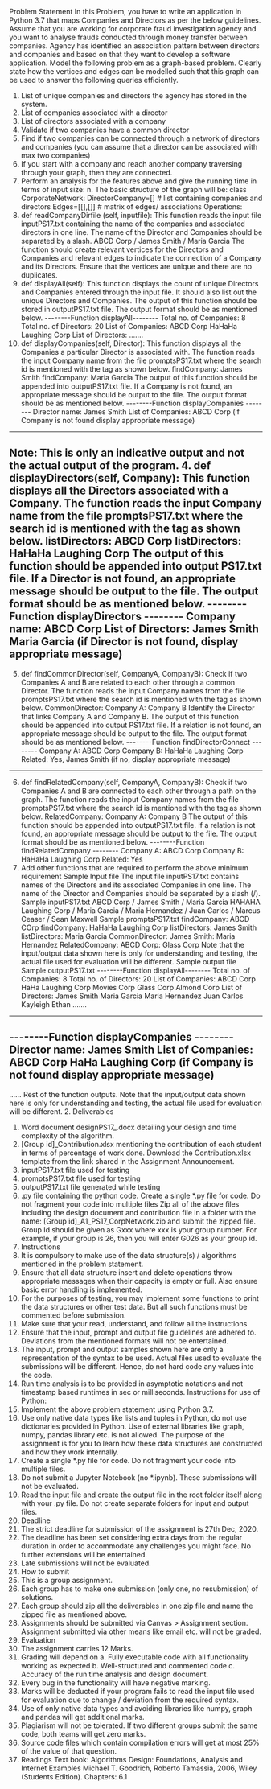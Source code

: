 Problem Statement
In this Problem, you have to write an application in Python 3.7 that maps Companies and
Directors as per the below guidelines.
Assume that you are working for corporate fraud investigation agency and you want to analyse frauds
conducted through money transfer between companies. Agency has identified an association pattern
between directors and companies and based on that they want to develop a software application.
Model the following problem as a graph-based problem. Clearly state how the vertices and
edges can be modelled such that this graph can be used to answer the following queries
efficiently.
1. List of unique companies and directors the agency has stored in the system.
2. List of companies associated with a director
3. List of directors associated with a company
4. Validate if two companies have a common director
5. Find if two companies can be connected through a network of directors and companies (you
can assume that a director can be associated with max two companies)
6. If you start with a company and reach another company traversing through your graph, then
they are connected.
7. Perform an analysis for the features above and give the running time in terms of input size: n.
The basic structure of the graph will be:
class CorporateNetwork:
DirectorCompany=[] # list containing companies and directors
Edges=[[],[]] # matrix of edges/ associations
Operations:
1. def readCompanyDirfile (self, inputfile): This function reads the input file inputPS17.txt
containing the name of the companies and associated directors in one line. The name of the
Director and Companies should be separated by a slash.
ABCD Corp / James Smith / Maria Garcia
The function should create relevant vertices for the Directors and Companies and relevant
edges to indicate the connection of a Company and its Directors. Ensure that the vertices are
unique and there are no duplicates.
2. def displayAll(self): This function displays the count of unique Directors and Companies
entered through the input file. It should also list out the unique Directors and Companies. The
output of this function should be stored in outputPS17.txt file. The output format should be
as mentioned below.
--------Function displayAll--------
Total no. of Companies: 8
Total no. of Directors: 20
List of Companies:
ABCD Corp
HaHaHa Laughing Corp
List of Directors:
…….
3. def displayCompanies(self, Director): This function displays all the Companies a particular
Director is associated with. The function reads the input Company name from the file
promptsPS17.txt where the search id is mentioned with the tag as shown below.
findCompany: James Smith
findCompany: Maria Garcia
The output of this function should be appended into outputPS17.txt file. If a Company is not
found, an appropriate message should be output to the file. The output format should be as
mentioned below.
--------Function displayCompanies --------
Director name: James Smith
List of Companies:
ABCD Corp
(if Company is not found display appropriate message)
-----------------------------------------
Note: This is only an indicative output and not the actual output of the program.
4. def displayDirectors(self, Company): This function displays all the Directors associated
with a Company. The function reads the input Company name from the file promptsPS17.txt
where the search id is mentioned with the tag as shown below.
listDirectors: ABCD Corp
listDirectors: HaHaHa Laughing Corp
The output of this function should be appended into output PS17.txt file. If a Director is not
found, an appropriate message should be output to the file. The output format should be as
mentioned below.
--------Function displayDirectors --------
Company name: ABCD Corp
List of Directors:
James Smith
Maria Garcia
(if Director is not found, display appropriate message)
-----------------------------------------
5. def findCommonDirector(self, CompanyA, CompanyB): Check if two Companies A and B
are related to each other through a common Director. The function reads the input Company
names from the file promptsPS17.txt where the search id is mentioned with the tag as shown
below.
CommonDirector: Company A: Company B
Identify the Director that links Company A and Company B. The output of this function should
be appended into output PS17.txt file. If a relation is not found, an appropriate message
should be output to the file. The output format should be as mentioned below.
--------Function findDirectorConnect --------
Company A: ABCD Corp
Company B: HaHaHa Laughing Corp
Related: Yes, James Smith
(if no, display appropriate message)
-----------------------------------------
6. def findRelatedCompany(self, CompanyA, CompanyB): Check if two Companies A and B
are connected to each other through a path on the graph. The function reads the input 
Company names from the file promptsPS17.txt where the search id is mentioned with the
tag as shown below.
RelatedCompany: Company A: Company B
The output of this function should be appended into outputPS17.txt file. If a relation is not
found, an appropriate message should be output to the file. The output format should be as
mentioned below.
--------Function findRelatedCompany --------
Company A: ABCD Corp
Company B: HaHaHa Laughing Corp
Related: Yes
7. Add other functions that are required to perform the above minimum requirement
Sample Input file
The input file inputPS17.txt contains names of the Directors and its associated Companies in one
line. The name of the Director and Companies should be separated by a slash (/).
Sample inputPS17.txt
ABCD Corp / James Smith / Maria Garcia
HAHAHA Laughing Corp / Maria Garcia / Maria Hernandez / Juan Carlos / Marcus Ceaser / Sean
Maxwell
Sample promptsPS17.txt
findCompany: ABCD COrp
findCompany: HaHaHa Laughing Corp
listDirectors: James Smith
listDirectors: Maria Garcia
CommonDirector: James Smith: Maria Hernandez
RelatedCompany: ABCD Corp: Glass Corp
Note that the input/output data shown here is only for understanding and testing, the actual file used
for evaluation will be different.
Sample output file
Sample outputPS17.txt
--------Function displayAll--------
Total no. of Companies: 8
Total no. of Directors: 20
List of Companies:
ABCD Corp
HaHa Laughing Corp
Movies Corp
Glass Corp
Almond Corp
List of Directors:
James Smith
Maria Garcia
Maria Hernandez
Juan Carlos
Kayleigh
Ethan
…….
-----------------------------------------
--------Function displayCompanies --------
Director name: James Smith
List of Companies:
ABCD Corp
HaHa Laughing Corp
 (if Company is not found display appropriate message)
-----------------------------------------
……
Rest of the function outputs.
Note that the input/output data shown here is only for understanding and testing, the actual file used
for evaluation will be different.
2. Deliverables
1. Word document designPS17_<group id>.docx detailing your design and time complexity of
the algorithm.
2. [Group id]_Contribution.xlsx mentioning the contribution of each student in terms of
percentage of work done. Download the Contribution.xlsx template from the link shared in the
Assignment Announcement.
3. inputPS17.txt file used for testing
4. promptsPS17.txt file used for testing
5. outputPS17.txt file generated while testing
6. .py file containing the python code. Create a single *.py file for code. Do not fragment your
code into multiple files
Zip all of the above files including the design document and contribution file in a folder with
the name:
[Group id]_A1_PS17_CorpNetwork.zip and submit the zipped file.
Group Id should be given as Gxxx where xxx is your group number. For example, if your group
is 26, then you will enter G026 as your group id.
3. Instructions
1. It is compulsory to make use of the data structure(s) / algorithms mentioned in the problem
statement.
2. Ensure that all data structure insert and delete operations throw appropriate messages when
their capacity is empty or full. Also ensure basic error handling is implemented.
3. For the purposes of testing, you may implement some functions to print the data structures or
other test data. But all such functions must be commented before submission.
4. Make sure that your read, understand, and follow all the instructions
5. Ensure that the input, prompt and output file guidelines are adhered to. Deviations from the
mentioned formats will not be entertained.
6. The input, prompt and output samples shown here are only a representation of the syntax to
be used. Actual files used to evaluate the submissions will be different. Hence, do not hard
code any values into the code.
7. Run time analysis is to be provided in asymptotic notations and not timestamp based runtimes
in sec or milliseconds.
Instructions for use of Python:
1. Implement the above problem statement using Python 3.7.
2. Use only native data types like lists and tuples in Python, do not use dictionaries provided in
Python. Use of external libraries like graph, numpy, pandas library etc. is not allowed. The
purpose of the assignment is for you to learn how these data structures are constructed and
how they work internally.
3. Create a single *.py file for code. Do not fragment your code into multiple files.
4. Do not submit a Jupyter Notebook (no *.ipynb). These submissions will not be evaluated.
5. Read the input file and create the output file in the root folder itself along with your .py file. Do
not create separate folders for input and output files.
4. Deadline
1. The strict deadline for submission of the assignment is 27th Dec, 2020.
2. The deadline has been set considering extra days from the regular duration in order to
accommodate any challenges you might face. No further extensions will be entertained.
3. Late submissions will not be evaluated.
5. How to submit
1. This is a group assignment.
2. Each group has to make one submission (only one, no resubmission) of solutions.
3. Each group should zip all the deliverables in one zip file and name the zipped file as mentioned
above.
4. Assignments should be submitted via Canvas > Assignment section. Assignment submitted
via other means like email etc. will not be graded.
6. Evaluation
1. The assignment carries 12 Marks.
2. Grading will depend on
a. Fully executable code with all functionality working as expected
b. Well-structured and commented code
c. Accuracy of the run time analysis and design document.
3. Every bug in the functionality will have negative marking.
4. Marks will be deducted if your program fails to read the input file used for evaluation due to
change / deviation from the required syntax.
5. Use of only native data types and avoiding libraries like numpy, graph and pandas will get
additional marks.
6. Plagiarism will not be tolerated. If two different groups submit the same code, both teams will
get zero marks.
7. Source code files which contain compilation errors will get at most 25% of the value of that
question.
7. Readings
Text book: Algorithms Design: Foundations, Analysis and Internet Examples Michael T.
Goodrich, Roberto Tamassia, 2006, Wiley (Students Edition). Chapters: 6.1

